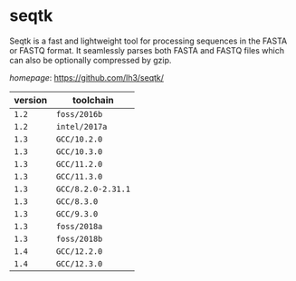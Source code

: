 # seqtk

Seqtk is a fast and lightweight tool for processing sequences in the FASTA or FASTQ format.   It seamlessly parses both FASTA and FASTQ files which can also be optionally compressed by gzip.

*homepage*: <https://github.com/lh3/seqtk/>

version | toolchain
--------|----------
``1.2`` | ``foss/2016b``
``1.2`` | ``intel/2017a``
``1.3`` | ``GCC/10.2.0``
``1.3`` | ``GCC/10.3.0``
``1.3`` | ``GCC/11.2.0``
``1.3`` | ``GCC/11.3.0``
``1.3`` | ``GCC/8.2.0-2.31.1``
``1.3`` | ``GCC/8.3.0``
``1.3`` | ``GCC/9.3.0``
``1.3`` | ``foss/2018a``
``1.3`` | ``foss/2018b``
``1.4`` | ``GCC/12.2.0``
``1.4`` | ``GCC/12.3.0``
